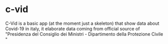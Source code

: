 # c-vid
C-Vid is a basic app (at the moment just a skeleton) that show data about Covid-19 in italy, it elaborate data coming from official source of "Presidenza del Consiglio dei Ministri - Dipartimento della Protezione Civile
"
